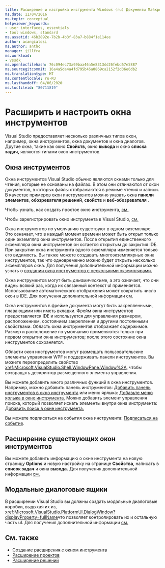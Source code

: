 ```yaml
---
title: Расширение и настройка инструмента Windows (ru) Документы Майкрософт
ms.date: 11/04/2016
ms.topic: conceptual
helpviewer_keywords:
- user interfaces, essentials
- tool windows, standard
ms.assetid: 46b2892e-7b2b-4b3f-83a7-b884f1e114ee
author: acangialosi
ms.author: anthc
manager: jillfra
ms.workload:
- vssdk
ms.openlocfilehash: 76c094ec73a69baa46a5e8313dd26febd57e5887
ms.sourcegitcommit: 16a4a5da4a4fd795b46a0869ca2152f2d36e6db2
ms.translationtype: MT
ms.contentlocale: ru-RU
ms.lasthandoff: 04/06/2020
ms.locfileid: "80711819"
---
```

# <a name="extend-and-customize-tool-windows"></a>Расширить и настроить окна инструментов
Visual Studio предоставляет несколько различных типов окон, например, окна инструментов, окна документов и окна диалогов. Другие окна, такие как окно **Свойств,** окно **вывода** и окно **списка задач,** являются типами окон инструментов.

## <a name="tool-windows"></a>Окна инструментов
 Окна инструментов Visual Studio обычно являются окнами только для чтения, которые не основаны на файлах. В этом они отличаются от окон документов, в которых файлы отображаются в режиме чтения и записи. В качестве примеров окон инструментов можно указать окна **панели элементов**, **обозревателя решений**, **свойств** и **веб-обозревателя** .

 Чтобы узнать, как создать простое окно инструмента, [см.](../extensibility/adding-a-tool-window.md)

 Чтобы зарегистрировать окно инструмента в Visual Studio, [см.](../extensibility/registering-a-tool-window.md)

 Окна инструментов по умолчанию существуют в одном экземпляре. Это означает, что в каждый момент времени может быть открыт только один экземпляр окна инструментов. После открытия единственного экземпляра окна инструментов он остается открытым до закрытия IDE. При закрытии окна инструмента одного экземпляра изменяется только его видимость. Вы также можете создавать многоэкземплярные окна инструментов, так что одновременно можно будет открыть несколько экземпляров окна. Для получения дополнительной информации можно узнать о [создании окна инструментов с несколькими экземплярами.](../extensibility/creating-a-multi-instance-tool-window.md)

 Окна инструментов могут быть *динамическими,* а это означает, что они видны всякий раз, когда их связанный контекст uI применяется. Использование автоматического отображения может сократить число окон в IDE. Для получения дополнительной информации [см.](../extensibility/opening-a-dynamic-tool-window.md)

 Окна инструментов в фрейме документа могут быть закрепленными, плавающими или иметь вкладки. Фрейм окна инструментов предоставляется IDE и используется для управления размером, расположением, состоянием закрепления и другими постоянными свойствами. Область окна инструментов отображает содержимое. Размер и расположение по умолчанию применяются только при первом открытии окна инструментов; после этого состояние окна инструментов сохраняется.

 Области окон инструментов могут размещать пользовательские элементы управления WPF и поддерживать панели инструментов. Вы можете переопределить свойство <xref:Microsoft.VisualStudio.Shell.WindowPane.Window%2A>, чтобы возвращать дескриптор размещенного элемента управления.

 Вы можете добавить много различных функций в окна инструментов. Например, можно добавить панель инструментов: [Добавить панель инструментов в окно инструмента](../extensibility/adding-a-toolbar-to-a-tool-window.md) или меню ярлыка: [Добавьте меню ярлыка в окне инструмента.](../extensibility/adding-a-shortcut-menu-in-a-tool-window.md) Можно добавить элемент управления поиска, который позволяет искать элементы внутри окна инструмента: [Добавить поиск в окне инструмента.](../extensibility/adding-search-to-a-tool-window.md)

 Вы можете подписаться на события окна инструмента: [Подписаться на событие](../extensibility/subscribing-to-an-event.md).

## <a name="extend-existing-tool-windows"></a>Расширение существующих окон инструментов
 Вы можете добавить информацию о окне инструмента на новую страницу **Options** и новую настройку на странице **Свойства,** написать в **список задач** и окна **вывода.** Для получения дополнительной информации [см.](../extensibility/extending-the-properties-task-list-output-and-options-windows.md)

## <a name="modal-dialog-boxes"></a>Модальные диалоговые ящики
 В расширении Visual Studio вы должны создать модальные диалоговые коробки, выдыхая их из, <xref:Microsoft.VisualStudio.PlatformUI.DialogWindow?displayProperty=fullName>что позволяет контролировать их и остальную часть uI. Для получения дополнительной информации [см.](../extensibility/creating-and-managing-modal-dialog-boxes.md)

## <a name="see-also"></a>См. также
- [Создание расширения с окном инструмента](../extensibility/creating-an-extension-with-a-tool-window.md)
- [Расширение проектов](../extensibility/extending-projects.md)
- [Расширение решений](../extensibility/extending-solutions.md)
